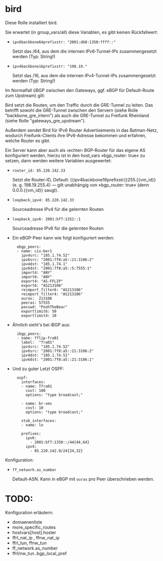# bird

Diese Rolle installiert bird.

Sie erwartet (in group_vars/all) diese Variablen, es gibt keinen Rückfallwert:

- `ipv6backbone64prefixstr: "2001:db8:1350:ffff::"`

  Setzt das /64, aus dem die internen IPv6-Tunnel-IPs zusammengesetzt werden (Typ: String!)

- `ipv4backbone16prefixstr: "198.19."`

  Setzt das /16, aus dem die internen IPv4-Tunnel-IPs zusammengesetzt werden (Typ: String!)

Im Normalfall (iBGP zwischen den Gateways, ggf. eBGP für Default-Route zum Upstream) gilt:

Bird setzt die Routen, um den Traffic durch die GRE-Tunnel zu leiten.
Das betrifft sowohl die GRE-Tunnel zwischen den Servern (siehe Rolle "backbone_gre_intern") als auch die GRE-Tunnel zu Freifunk Rheinland (siehe Rolle "gateways_gre_upstream").

Außerdem sendet Bird für IPv6 Router Advertisements in das Batman-Netz, wodurch Freifunk-Clients ihre IPv6-Adresse bekommen und erfahren, welche Router es gibt.

Ein Server kann aber auch als ›echter‹ BGP-Router für das eigene AS konfiguriert werden, hierzu ist in den host_vars »bgp_router: true« zu setzen, dann werden weitere Variablen ausgewertet:

- `router_id: 85.220.142.33`

  Setzt die Router-ID, Default: {{ipv4backbone16prefixstr}}255.{{vm_id}} (e. g. 198.19.255.4) — gilt unabhängig von »bgp_router: true« (denn 0.0.0.{{vm_id}} saugt).

- `loopback_ipv4: 85.220.142.33`

  Sourceadresse IPv4 für die gelernten Routen

- `loopback_ipv6: 2001:bf7:1352::1`

  Sourceadresse IPv6 für die gelernten Routen

- Ein eBGP-Peer kann wie folgt konfiguriert werden:

        ebgp_peers:
        - name: cix-ber1
          ipv4src: "185.1.74.52"
          ipv6src: "2001:7f8:a5::21:3106:2"
          ipv4dst: "185.1.74.1"
          ipv6dst: "2001:7f8:a5::5:7555:1"
          import4: "ANY"
          import6: "ANY"
          export4: "AS-FFLIP"
          export6: "AS213106"
          reimport_filter6: "AS213106"
          reimport_filter4: "AS213106"
          ouras:  213106
          peeras: 57555
          passwd: "PoohTheBear"
          exportlimit6: 50
          exportlimit4: 10

- Ähnlich sieht's bei iBGP aus:

        ibgp_peers:
        - name: fflip-fra01
          label:  "fra01"
          ipv4src: "185.1.74.52"
          ipv6src: "2001:7f8:a5::21:3106:2"
          ipv4dst: "185.1.74.51"
          ipv6dst: "2001:7f8:a5::21:3106:1"

- Und zu guter Letzt OSPF:

        ospf:
          interfaces:
          - name: Tfra01
            cost: 100
            options: "type broadcast;"

          - name: br-vms
            cost: 10
            options: "type broadcast;"

          stub_interfaces:
          - name: lo

          prefixes:
            ipv6:
              - 2001:bf7:1350::/44{44,64}
            ipv4:
              - 85.220.142.0/24{24,32}


Konfiguration:

- `ff_network.as_number`

  Default-ASN. Kann in eBGP mit `ouras` pro Peer überschrieben werden.

# TODO:
Konfiguration erläutern:
- domaenenliste 
- more_specific_routes
- hostvars[host].hoster
- ffrl_nat_ip , ffnw_nat_ip
- ffrl_tun, ffnw_tun 
- ff_network.as_number
- ffrl/nw_tun.<tunnel>.bgp_local_pref